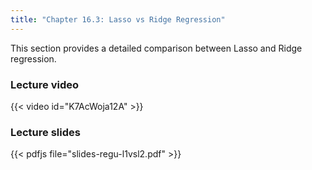 ```yaml
---
title: "Chapter 16.3: Lasso vs Ridge Regression"
---
```

This section provides a detailed comparison between Lasso and Ridge regression.

<!--more-->

### Lecture video

{{< video id="K7AcWoja12A" >}}

### Lecture slides

{{< pdfjs file="slides-regu-l1vsl2.pdf" >}}
